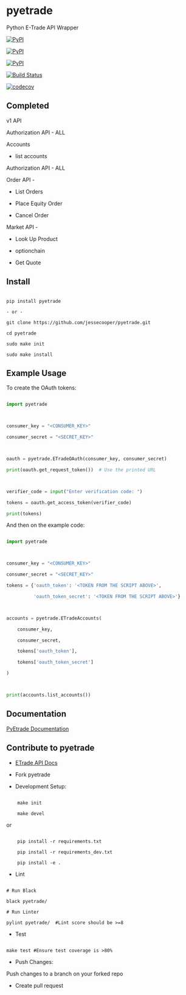 # pyetrade

Python E-Trade API Wrapper
[![PyPI](https://img.shields.io/pypi/v/pyetrade.svg)](https://pypi.python.org/pypi/pyetrade)
[![PyPI](https://img.shields.io/pypi/l/pyetrade.svg)]()
[![PyPI](https://img.shields.io/pypi/pyversions/pyetrade.svg)](https://pypi.python.org/pypi/pyetrade)
[![Build Status](https://github.com/jessecooper/pyetrade/actions/workflows/build.yml/badge.svg?branch=master)](https://github.com/jessecooper/pyetrade/actions/workflows/build.yml/badge.svg?branch=master)
[![codecov](https://codecov.io/gh/jessecooper/pyetrade/branch/master/graph/badge.svg)](https://codecov.io/gh/jessecooper/pyetrade)

## Completed
v1 API
Authorization API - ALL
Accounts
* list accounts

Authorization API - ALL
Order API -
* List Orders
* Place Equity Order
* Cancel Order

Market API -
* Look Up Product
* optionchain
* Get Quote

## Install
```
pip install pyetrade
- or -
git clone https://github.com/jessecooper/pyetrade.git
cd pyetrade
sudo make init
sudo make install
```
## Example Usage

To create the OAuth tokens:
```python
import pyetrade

consumer_key = "<CONSUMER_KEY>"
consumer_secret = "<SECRET_KEY>"

oauth = pyetrade.ETradeOAuth(consumer_key, consumer_secret)
print(oauth.get_request_token())  # Use the printed URL

verifier_code = input("Enter verification code: ")
tokens = oauth.get_access_token(verifier_code)
print(tokens)
```

And then on the example code:

```python
import pyetrade

consumer_key = "<CONSUMER_KEY>"
consumer_secret = "<SECRET_KEY>"
tokens = {'oauth_token': '<TOKEN FROM THE SCRIPT ABOVE>',
          'oauth_token_secret': '<TOKEN FROM THE SCRIPT ABOVE>'}

accounts = pyetrade.ETradeAccounts(
    consumer_key,
    consumer_secret,
    tokens['oauth_token'],
    tokens['oauth_token_secret']
)

print(accounts.list_accounts())
```
## Documentation
[PyEtrade Documentation](https://pyetrade.readthedocs.io/en/latest/)
## Contribute to pyetrade
* [ETrade API Docs](https://developer.etrade.com/ctnt/dev-portal/getArticleByCategory?category=Documentation)
* Fork pyetrade
* Development Setup:
```
    make init
    make devel
```
or
```
    pip install -r requirements.txt
    pip install -r requirements_dev.txt
    pip install -e .
```
* Lint
```
# Run Black
black pyetrade/
# Run Linter
pylint pyetrade/  #Lint score should be >=8
```
* Test
```
make test #Ensure test coverage is >80%
```
* Push Changes:
Push changes to a branch on your forked repo
* Create pull request
